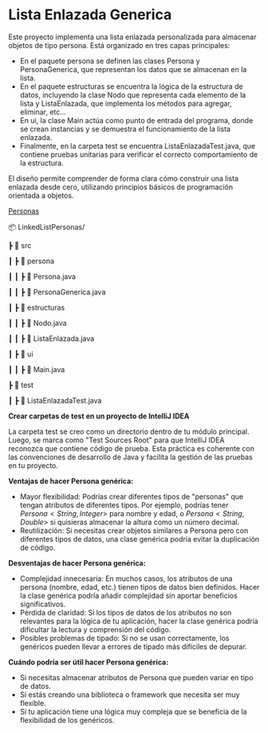 # Lista Enlazada Generica

Este proyecto implementa una lista enlazada personalizada para almacenar objetos de tipo persona. Está organizado en tres capas principales:

* En el paquete persona se definen las clases Persona y PersonaGenerica, que representan los datos que se almacenan en la lista.
* En el paquete estructuras se encuentra la lógica de la estructura de datos, incluyendo la clase Nodo que representa cada elemento de la lista y ListaEnlazada, que implementa los métodos para agregar, eliminar, etc...
* En ui, la clase Main actúa como punto de entrada del programa, donde se crean instancias y se demuestra el funcionamiento de la lista enlazada.
* Finalmente, en la carpeta test se encuentra ListaEnlazadaTest.java, que contiene pruebas unitarias para verificar el correcto comportamiento de la estructura.

El diseño permite comprender de forma clara cómo construir una lista enlazada desde cero, utilizando principios básicos de programación orientada a objetos.

[Personas](https://github.com/marlongv098/Estructuras/tree/master/3_Estructuras_NO_Recursivas/3_Generics/2_LinkedListPersonas)

📦  LinkedListPersonas/

┣ 📂 src

┃ ┣ 📂 persona

┃ ┃ ┣  📜  Persona.java

┃ ┃ ┣  📜 PersonaGenerica.java

┃ ┣ 📂  estructuras

┃ ┃ ┣ 📜 Nodo.java

┃ ┃ ┣  📜 ListaEnlazada.java

┃ ┣ 📂 ui

┃ ┃ ┣ 📜 Main.java

┣ 📂 test

┃ ┣ 📜 ListaEnlazadaTest.java


**Crear carpetas de test en un proyecto de IntelliJ IDEA**

La carpeta test se creo como un directorio dentro de tu módulo principal. Luego, se marca como "Test Sources Root" para que IntelliJ IDEA reconozca que contiene código de prueba. Esta práctica es coherente con las convenciones de desarrollo de Java y facilita la gestión de las pruebas en tu proyecto.

**Ventajas de hacer Persona genérica:**

* Mayor flexibilidad: Podrías crear diferentes tipos de "personas" que tengan atributos de diferentes tipos. Por ejemplo, podrías tener $Persona<String, Integer>$ para nombre y edad, o $Persona<String, Double>$ si quisieras almacenar la altura como un número decimal.
* Reutilización: Si necesitas crear objetos similares a Persona pero con diferentes tipos de datos, una clase genérica podría evitar la duplicación de código.

**Desventajas de hacer Persona genérica:**

* Complejidad innecesaria: En muchos casos, los atributos de una persona (nombre, edad, etc.) tienen tipos de datos bien definidos. Hacer la clase genérica podría añadir complejidad sin aportar beneficios significativos.
* Pérdida de claridad: Si los tipos de datos de los atributos no son relevantes para la lógica de tu aplicación, hacer la clase genérica podría dificultar la lectura y comprensión del código.
* Posibles problemas de tipado: Si no se usan correctamente, los genéricos pueden llevar a errores de tipado más difíciles de depurar.

**Cuándo podría ser útil hacer Persona genérica:**

* Si necesitas almacenar atributos de Persona que pueden variar en tipo de datos.
* Si estás creando una biblioteca o framework que necesita ser muy flexible.
* Si tu aplicación tiene una lógica muy compleja que se beneficia de la flexibilidad de los genéricos.

